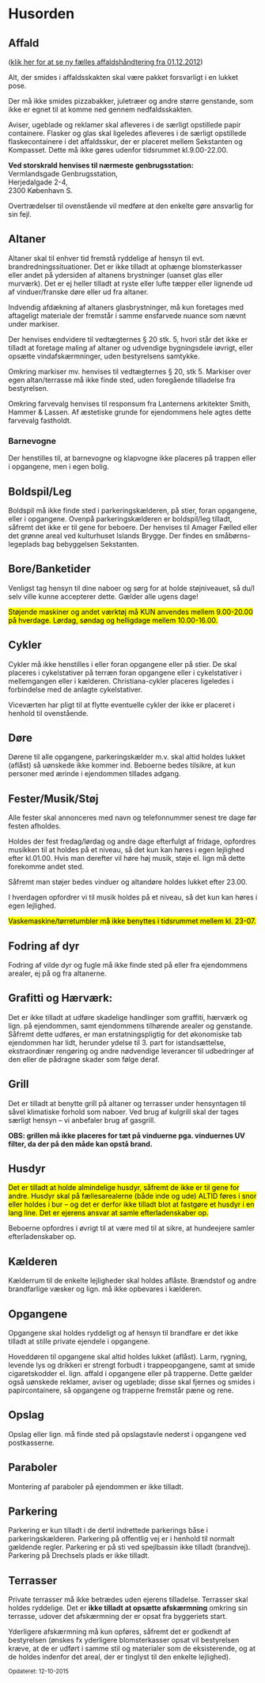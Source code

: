 # Husorden

## Affald

([klik her for at se ny fælles affaldshåndtering fra 01.12.2012](http://ef-lanternen.dk.linux45.unoeuro-server.com/wp-content/uploads/F%C3%A6lles-affaldsh%C3%A5ndtering-for-E.doc))

Alt, der smides i affaldsskakten skal være pakket forsvarligt i en lukket pose.

Der må ikke smides pizzabakker, juletræer og andre større genstande, som ikke er egnet til at komme ned gennem nedfaldsskakten.

Aviser, ugeblade og reklamer skal afleveres i de særligt opstillede papir containere. Flasker og glas skal ligeledes afleveres i de særligt opstillede flaskecontainere i det affaldsskur, der er placeret mellem Sekstanten og Kompasset. Dette må ikke gøres udenfor tidsrummet kl.9.00-22.00.

**Ved storskrald henvises til nærmeste genbrugsstation:**  
Vermlandsgade Genbrugsstation,  
Herjedalgade 2-4,  
2300 København S.

Overtrædelser til ovenstående vil medføre at den enkelte gøre ansvarlig for sin fejl.

## Altaner

Altaner skal til enhver tid fremstå ryddelige af hensyn til evt. brandredningssituationer. Det er ikke tilladt at ophænge blomsterkasser eller andet på ydersiden af altanens brystninger (uanset glas eller murværk). Det er ej heller tilladt at ryste eller lufte tæpper eller lignende ud af vinduer/franske døre eller ud fra altaner.

Indvendig afdækning af altaners glasbrystninger, må kun foretages med aftageligt materiale der fremstår i samme ensfarvede nuance som nævnt under markiser.

Der henvises endvidere til vedtægternes § 20 stk. 5, hvori står det ikke er tilladt at foretage maling af altaner og udvendige bygningsdele iøvrigt, eller opsætte vindafskærmninger, uden bestyrelsens samtykke.

Omkring markiser mv. henvises til vedtægternes § 20, stk 5. Markiser over egen altan/terrasse må ikke finde sted, uden foregående tilladelse fra bestyrelsen.

Omkring farvevalg henvises til responsum fra Lanternens arkitekter Smith, Hammer & Lassen. Af æstetiske grunde for ejendommens hele agtes dette farvevalg fastholdt.

### Barnevogne

Der henstilles til, at barnevogne og klapvogne ikke placeres på trappen eller i opgangene, men i egen bolig.

## Boldspil/Leg

Boldspil må ikke finde sted i parkeringskælderen, på stier, foran opgangene, eller i opgangene. Ovenpå parkeringskælderen er boldspil/leg tilladt, såfremt det ikke er til gene for beboere. Der henvises til Amager Fælled eller det grønne areal ved kulturhuset Islands Brygge. Der findes en småbørns-legeplads bag bebyggelsen Sekstanten.

## Bore/Banketider

Venligst tag hensyn til dine naboer og sørg for at holde støjniveauet, så du/I selv ville kunne accepterer dette. Gælder alle ugens dage!

<mark>Støjende maskiner og andet værktøj må KUN anvendes mellem 9.00-20.00 på hverdage. Lørdag, søndag og helligdage mellem 10.00-16.00.</mark>

## Cykler

Cykler må ikke henstilles i eller foran opgangene eller på stier. De skal placeres i cykelstativer på terræn foran opgangene eller i cykelstativer i mellemgangen eller i kælderen. Christiana-cykler placeres ligeledes i forbindelse med de anlagte cykelstativer.

Viceværten har pligt til at flytte eventuelle cykler der ikke er placeret i henhold til ovenstående.

## Døre

Dørene til alle opgangene, parkeringskælder m.v. skal altid holdes lukket (aflåst) så uønskede ikke kommer ind. Beboerne bedes tilsikre, at kun personer med ærinde i ejendommen tillades adgang.

## Fester/Musik/Støj

Alle fester skal annonceres med navn og telefonnummer senest tre dage før festen afholdes.

Holdes der fest fredag/lørdag og andre dage efterfulgt af fridage, opfordres musikken til at holdes på et niveau, så det kun kan høres i egen lejlighed efter kl.01.00. Hvis man derefter vil høre høj musik, støje el. lign må dette forekomme andet sted.

Såfremt man støjer bedes vinduer og altandøre holdes lukket efter 23.00.

I hverdagen opfordrer vi til musik holdes på et niveau, så det kun kan høres i egen lejlighed.

<mark>Vaskemaskine/tørretumbler må ikke benyttes i tidsrummet mellem kl. 23-07.</mark>

## Fodring af dyr

Fodring af vilde dyr og fugle må ikke finde sted på eller fra ejendommens arealer, ej  på og fra altanerne.

## Grafitti og Hærværk:

Det er ikke tilladt at udføre skadelige handlinger som graffiti, hærværk og lign. på ejendommen, samt ejendommens tilhørende arealer og genstande. Såfremt dette udføres, er man erstatningspligtig for det økonomiske tab ejendommen har lidt, herunder ydelse til 3. part for istandsættelse, ekstraordinær rengøring og andre nødvendige leverancer til udbedringer af den eller de pådragne skader som følge deraf.

## Grill

Det er tilladt at benytte grill på altaner og terrasser under hensyntagen til såvel klimatiske forhold som naboer. Ved brug af kulgrill skal der tages særligt hensyn – vi anbefaler brug af gasgrill.

**OBS: grillen må ikke placeres for tæt på vinduerne pga. vinduernes UV filter, da der på den måde kan opstå brand.**

## Husdyr

<mark>Det er tilladt at holde almindelige husdyr, såfremt de ikke er til gene for andre. Husdyr skal på fællesarealerne (både inde og ude) ALTID føres i snor eller holdes i bur – og det er derfor ikke tilladt blot at fastgøre et husdyr i en lang line. Det er ejerens ansvar at samle efterladenskaber op.</mark>

Beboerne opfordres i øvrigt til at være med til at sikre, at hundeejere samler efterladenskaber op.

## Kælderen

Kælderrum til de enkelte lejligheder skal holdes aflåste. Brændstof og andre brandfarlige væsker og lign. må ikke opbevares i kælderen.

## Opgangene

Opgangene skal holdes ryddeligt og af hensyn til brandfare er det ikke tilladt at stille private ejendele i opgangene.

Hoveddøren til opgangene skal altid holdes lukket (aflåst). Larm, rygning, levende lys og drikkeri er strengt forbudt i trappeopgangene, samt at smide cigaretskodder el. lign. affald i opgangene eller på trapperne. Dette gælder også uønskede reklamer, aviser og ugeblade; disse skal fjernes og smides i papircontainere, så opgangene og trapperne fremstår pæne og rene.

## Opslag

Opslag eller lign. må finde sted på opslagstavle nederst i opgangene ved postkasserne.

## Paraboler

Montering af paraboler på ejendommen er ikke tilladt.

## Parkering

Parkering er kun tilladt i de dertil indrettede parkerings båse i parkeringskælderen. Parkering på offentlig vej er i henhold til normalt gældende regler. Parkering er på sti ved spejlbassin ikke tilladt (brandvej). Parkering på Drechsels plads er ikke tilladt.

## Terrasser

Private terrasser må ikke betrædes uden ejerens tilladelse. Terrasser skal holdes ryddelige. Det er **ikke tilladt at opsætte afskærmning** omkring sin terrasse, udover det afskærmning der er opsat fra byggeriets start.

Yderligere afskærmning må kun opføres, såfremt det er godkendt af bestyrelsen (ønskes fx yderligere blomsterkasser opsat vil bestyrelsen kræve, at de er udført i samme stil og materialer som de eksisterende, og at de holdes indenfor det areal, der er tinglyst til den enkelte lejlighed).

<small>Opdateret: 12-10-2015</small>
